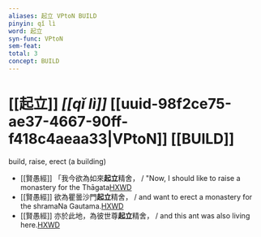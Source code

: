 ```yaml
---
aliases: 起立 VPtoN BUILD
pinyin: qǐ lì
word: 起立
syn-func: VPtoN
sem-feat: 
total: 3
concept: BUILD 
---
```

# [[起立]] *[[qǐ lì]]*  [[uuid-98f2ce75-ae37-4667-90ff-f418c4aeaa33|VPtoN]] [[BUILD]]
build, raise, erect (a building)
 - [[賢愚經]] 「我今欲為如來**起立**精舍， / "Now, I should like to raise a monastery for the Thāgata[HXWD](https://hxwd.org/textview.html?location=KR6b0059_T_010-0419c.21)
 - [[賢愚經]] 欲為瞿曇沙門**起立**精舍， / and want to erect a monastery for the shramaNa Gautama.[HXWD](https://hxwd.org/textview.html?location=KR6b0059_T_010-0420a.12)
 - [[賢愚經]] 亦於此地，為彼世尊**起立**精舍， / and this ant was also living here.[HXWD](https://hxwd.org/textview.html?location=KR6b0059_T_010-0421a.24)